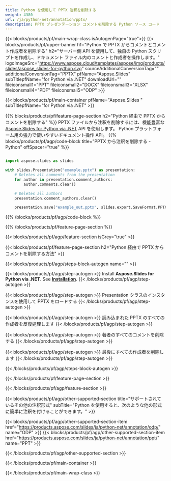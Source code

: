 ```yaml
---
title: Python を使用して PPTX 注釈を削除する
weight: 4380
url: /ja/python-net/annotation/pptx/ 
description: PPTX プレゼンテーション コメントを削除する Python ソース コード
---
```


{{< blocks/products/pf/main-wrap-class isAutogenPage="true">}}
{{< blocks/products/pf/upper-banner h1="Python で PPTX からコメントとコメント作成者を削除する" h2="サーバー側 API を使用して、独自の Python スクリプトを作成し、ドキュメント ファイル内のコメントと作成者を操作します。" logoImageSrc="https://www.aspose.cloud/templates/aspose/img/products/slides/aspose_slides-for-python.svg" sourceAdditionalConversionTag="" additionalConversionTag="PPTX" pfName="Aspose.Slides" subTitlepfName="for Python via .NET" downloadUrl="" fileiconsmall1="PPT" fileiconsmall2="DOCX" fileiconsmall3="XLSX" fileiconsmall4="PDF" fileiconsmall5="ODP" >}}

{{< blocks/products/pf/main-container pfName="Aspose.Slides " subTitlepfName="for Python via .NET" >}}

{{% blocks/products/pf/feature-page-section  h2="Python 経由で PPTX からコメントを削除する" %}}
PPTX ファイルから注釈を削除するには、機能豊富な [Aspose.Slides for Python via .NET](https://products.aspose.com/slides/ja/python-net/) API を使用します。 Python プラットフォーム用の強力で使いやすいドキュメント操作 API。
{{% blocks/products/pf/agp/code-block title="PPTX から注釈を削除する - Python" offSpacer="true" %}}

```python

import aspose.slides as slides

with slides.Presentation("example.pptx") as presentation:
    # Deletes all comments from the presentation
    for author in presentation.comment_authors:
        author.comments.clear()

    # Deletes all authors
    presentation.comment_authors.clear()

    presentation.save("example_out.pptx", slides.export.SaveFormat.PPTX)
```
{{% /blocks/products/pf/agp/code-block %}}

{{% /blocks/products/pf/feature-page-section %}}

{{< blocks/products/pf/agp/feature-section isGrey="true" >}}

{{< blocks/products/pf/feature-page-section  h2="Python 経由で PPTX からコメントを削除する方法" >}}

{{< blocks/products/pf/agp/steps-block-autogen name="" >}}

{{< blocks/products/pf/agp/step-autogen >}}
Install **Aspose.Slides for Python via .NET**. See [**Installation**](https://docs.aspose.com/slides/python-net/installation/).
{{< /blocks/products/pf/agp/step-autogen >}}

{{< blocks/products/pf/agp/step-autogen >}}
Presentation クラスのインスタンスを使用して PPTX をロードする
{{< /blocks/products/pf/agp/step-autogen >}}

{{< blocks/products/pf/agp/step-autogen >}}
読み込まれた PPTX のすべての作成者を反復処理します
{{< /blocks/products/pf/agp/step-autogen >}}

{{< blocks/products/pf/agp/step-autogen >}}
著者のすべてのコメントを削除する
{{< /blocks/products/pf/agp/step-autogen >}}

{{< blocks/products/pf/agp/step-autogen >}}
最後にすべての作成者を削除します
{{< /blocks/products/pf/agp/step-autogen >}}

{{< /blocks/products/pf/agp/steps-block-autogen >}}

{{< /blocks/products/pf/feature-page-section >}}

{{< /blocks/products/pf/agp/feature-section >}}

{{< blocks/products/pf/agp/other-supported-section title="サポートされているその他の注釈形式" subTitle="Python を使用すると、次のような他の形式に簡単に注釈を付けることができます。" >}}

{{< blocks/products/pf/agp/other-supported-section-item href="https://products.aspose.com/slides/ja/python-net/annotation/odp/" name="ODP" >}}
{{< blocks/products/pf/agp/other-supported-section-item href="https://products.aspose.com/slides/ja/python-net/annotation/ppt/" name="PPT" >}}

{{< /blocks/products/pf/agp/other-supported-section >}}

{{< /blocks/products/pf/main-container >}}
    
{{< /blocks/products/pf/main-wrap-class >}}
